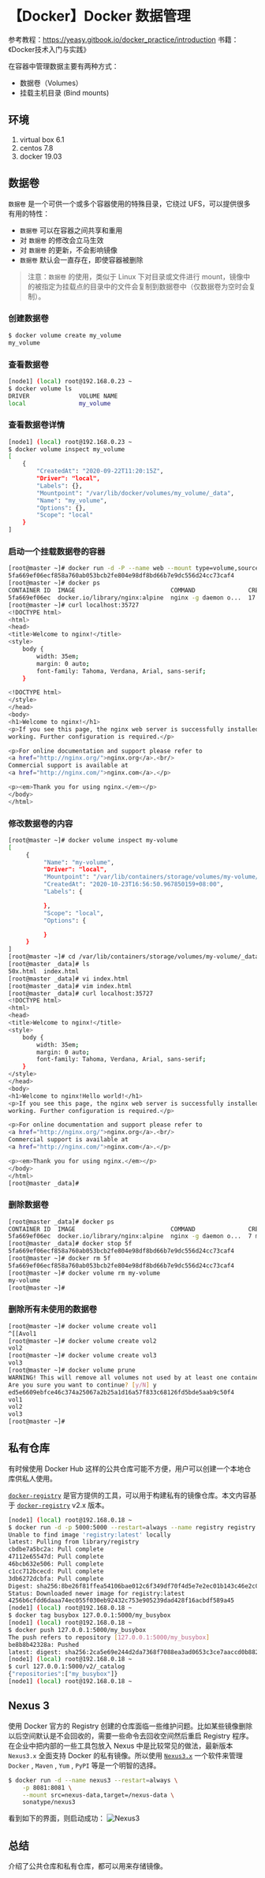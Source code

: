 # 【Docker】Docker 数据管理

参考教程：https://yeasy.gitbook.io/docker_practice/introduction
书籍：《Docker技术入门与实践》

在容器中管理数据主要有两种方式：
- 数据卷（Volumes）
- 挂载主机目录 (Bind mounts)

## 环境

1. virtual box 6.1
2. centos 7.8
3. docker 19.03

## 数据卷

`数据卷` 是一个可供一个或多个容器使用的特殊目录，它绕过 UFS，可以提供很多有用的特性：
- `数据卷` 可以在容器之间共享和重用 
- 对 `数据卷` 的修改会立马生效  
- 对 `数据卷` 的更新，不会影响镜像
- `数据卷` 默认会一直存在，即使容器被删除

> 注意：`数据卷` 的使用，类似于 Linux 下对目录或文件进行 mount，镜像中的被指定为挂载点的目录中的文件会复制到数据卷中（仅数据卷为空时会复制）。

### 创建数据卷

```sh
$ docker volume create my_volume
my_volume
```

### 查看数据卷

```sh
[node1] (local) root@192.168.0.23 ~
$ docker volume ls
DRIVER              VOLUME NAME
local               my_volume
```

### 查看数据卷详情

```sh
[node1] (local) root@192.168.0.23 ~
$ docker volume inspect my_volume
[
    {
        "CreatedAt": "2020-09-22T11:20:15Z",
        "Driver": "local",
        "Labels": {},
        "Mountpoint": "/var/lib/docker/volumes/my_volume/_data",
        "Name": "my_volume",
        "Options": {},
        "Scope": "local"
    }
]
```

### 启动一个挂载数据卷的容器

```sh
[root@master ~]# docker run -d -P --name web --mount type=volume,source=my-volume,target=/usr/share/nginx/html nginx:alpine
5fa669ef06ecf858a760ab053bcb2fe804e98df8bd66b7e9dc556d24cc73caf4
[root@master ~]# docker ps
CONTAINER ID  IMAGE                           COMMAND               CREATED         STATUS            PORTS                  NAMES
5fa669ef06ec  docker.io/library/nginx:alpine  nginx -g daemon o...  17 seconds ago  Up 5 seconds ago  0.0.0.0:35727->80/tcp  web
[root@master ~]# curl localhost:35727
<!DOCTYPE html>
<html>
<head>
<title>Welcome to nginx!</title>
<style>
    body {
        width: 35em;
        margin: 0 auto;
        font-family: Tahoma, Verdana, Arial, sans-serif;
    }

<!DOCTYPE html>
</style>
</head>
<body>
<h1>Welcome to nginx!</h1>
<p>If you see this page, the nginx web server is successfully installed and
working. Further configuration is required.</p>

<p>For online documentation and support please refer to
<a href="http://nginx.org/">nginx.org</a>.<br/>
Commercial support is available at
<a href="http://nginx.com/">nginx.com</a>.</p>

<p><em>Thank you for using nginx.</em></p>
</body>
</html>
```

### 修改数据卷的内容

```sh
[root@master ~]# docker volume inspect my-volume
[
     {
          "Name": "my-volume",
          "Driver": "local",
          "Mountpoint": "/var/lib/containers/storage/volumes/my-volume/_data",
          "CreatedAt": "2020-10-23T16:56:50.967850159+08:00",
          "Labels": {

          },
          "Scope": "local",
          "Options": {

          }
     }
]
[root@master ~]# cd /var/lib/containers/storage/volumes/my-volume/_data
[root@master _data]# ls
50x.html  index.html
[root@master _data]# vi index.html
[root@master _data]# vim index.html
[root@master _data]# curl localhost:35727
<!DOCTYPE html>
<html>
<head>
<title>Welcome to nginx!</title>
<style>
    body {
        width: 35em;
        margin: 0 auto;
        font-family: Tahoma, Verdana, Arial, sans-serif;
    }
</style>
</head>
<body>
<h1>Welcome to nginx!Hello world!</h1>
<p>If you see this page, the nginx web server is successfully installed and
working. Further configuration is required.</p>

<p>For online documentation and support please refer to
<a href="http://nginx.org/">nginx.org</a>.<br/>
Commercial support is available at
<a href="http://nginx.com/">nginx.com</a>.</p>

<p><em>Thank you for using nginx.</em></p>
</body>
</html>
[root@master _data]#
```

### 删除数据卷

```sh
[root@master _data]# docker ps
CONTAINER ID  IMAGE                           COMMAND               CREATED        STATUS            PORTS                  NAMES
5fa669ef06ec  docker.io/library/nginx:alpine  nginx -g daemon o...  7 minutes ago  Up 6 minutes ago  0.0.0.0:35727->80/tcp  web
[root@master _data]# docker stop 5f
5fa669ef06ecf858a760ab053bcb2fe804e98df8bd66b7e9dc556d24cc73caf4
[root@master ~]# docker rm 5f
5fa669ef06ecf858a760ab053bcb2fe804e98df8bd66b7e9dc556d24cc73caf4
[root@master ~]# docker volume rm my-volume
my-volume
[root@master ~]#
```

### 删除所有未使用的数据卷

```sh
[root@master ~]# docker volume create vol1
^[[Avol1
[root@master ~]# docker volume create vol2
vol2
[root@master ~]# docker volume create vol3
vol3
[root@master ~]# docker volume prune
WARNING! This will remove all volumes not used by at least one container.
Are you sure you want to continue? [y/N] y
ed5e6609ebfce46c374a25067a2b25a1d16a57f833c68126fd5bde5aab9c50f4
vol1
vol2
vol3
[root@master ~]#
```

## 私有仓库

有时候使用 Docker Hub 这样的公共仓库可能不方便，用户可以创建一个本地仓库供私人使用。

​[`docker-registry`](https://docs.docker.com/registry/) 是官方提供的工具，可以用于构建私有的镜像仓库。本文内容基于 [`docker-registry`](https://github.com/docker/distribution) v2.x 版本。

```sh
[node1] (local) root@192.168.0.18 ~
$ docker run -d -p 5000:5000 --restart=always --name registry registry
Unable to find image 'registry:latest' locally
latest: Pulling from library/registry
cbdbe7a5bc2a: Pull complete 
47112e65547d: Pull complete 
46bcb632e506: Pull complete 
c1cc712bcecd: Pull complete 
3db6272dcbfa: Pull complete 
Digest: sha256:8be26f81ffea54106bae012c6f349df70f4d5e7e2ec01b143c46e2c03b9e551d
Status: Downloaded newer image for registry:latest
4256b6cfdd6daaa74ec055f030eb92432c753e905239dad428f16acbdf589a45
[node1] (local) root@192.168.0.18 ~
$ docker tag busybox 127.0.0.1:5000/my_busybox
[node1] (local) root@192.168.0.18 ~
$ docker push 127.0.0.1:5000/my_busybox
The push refers to repository [127.0.0.1:5000/my_busybox]
be8b8b42328a: Pushed 
latest: digest: sha256:2ca5e69e244d2da7368f7088ea3ad0653c3ce7aaccd0b8823d11b0d5de956002 size: 527
[node1] (local) root@192.168.0.18 ~
$ curl 127.0.0.1:5000/v2/_catalog
{"repositories":["my_busybox"]}
[node1] (local) root@192.168.0.18 ~
```

## Nexus 3

使用 Docker 官方的 Registry 创建的仓库面临一些维护问题。比如某些镜像删除以后空间默认是不会回收的，需要一些命令去回收空间然后重启 Registry 程序。在企业中把内部的一些工具包放入 Nexus 中是比较常见的做法，最新版本 `Nexus3.x` 全面支持 Docker 的私有镜像。所以使用 [`Nexus3.x`](https://www.sonatype.com/nexus/repository-oss/download) 一个软件来管理 `Docker` , `Maven` , `Yum` , `PyPI` 等是一个明智的选择。

```sh
$ docker run -d --name nexus3 --restart=always \
    -p 8081:8081 \
    --mount src=nexus-data,target=/nexus-data \
    sonatype/nexus3
```

看到如下的界面，则启动成功：
![Nexus3][1]

## 总结

介绍了公共仓库和私有仓库，都可以用来存储镜像。

[1]: images/nexus3.png
